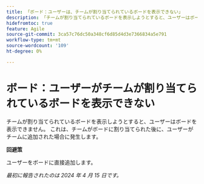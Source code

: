 ```yaml
---
title: 「ボード：ユーザーは、チームが割り当てられているボードを表示できない」
description: 「チームが割り当てられているボードを表示しようとすると、ユーザーはボードを表示できません。 これは、チームがボードに割り当てられた後に、ユーザーがチームに追加された場合に発生します。」
hidefromtoc: true
feature: Agile
source-git-commit: 3ca57c76dc50a348cf6d85d4d3e7366834a5e791
workflow-type: tm+mt
source-wordcount: '109'
ht-degree: 0%

---
```



# ボード：ユーザーがチームが割り当てられているボードを表示できない

チームが割り当てられているボードを表示しようとすると、ユーザーはボードを表示できません。 これは、チームがボードに割り当てられた後に、ユーザーがチームに追加された場合に発生します。

**回避策**

ユーザーをボードに直接追加します。

_最初に報告されたのは 2024 年 4 月 15 日です。_
